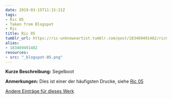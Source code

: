 ```yaml
---
date: 2019-03-15T11:15:21Z
tags:
- Ric 05
- Taken from Blogspot
- Ric
title: Ric 05
tumblr_url: https://ric-unknownartist.tumblr.com/post/183469491482/ric05
alias:
- 183469491482
resources:
- src: "_blogspot-05.png"
---
```


**Kurze Beschreibung:** Segelboot

**Anmerkungen:** Dies ist einer der häufigsten Drucke, siehe [Ric 05](/tags/Ric-05)

[Andere Einträge für dieses Werk](/tags/Ric-05)
